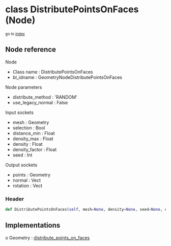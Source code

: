 # class DistributePointsOnFaces (Node)

<sub>go to [index](/docs/index.md)</sub>

## Node reference

Node
 - Class name : DistributePointsOnFaces
 - bl_idname : GeometryNodeDistributePointsOnFaces

Node parameters
 - distribute_method : 'RANDOM'
 - use_legacy_normal : False

Input sockets
 - mesh : Geometry
 - selection : Bool
 - distance_min : Float
 - density_max : Float
 - density : Float
 - density_factor : Float
 - seed : Int

Output sockets
 - points : Geometry
 - normal : Vect
 - rotation : Vect

### Header

``` python
def DistributePointsOnFaces(self, mesh=None, density=None, seed=None, distance_min=None, density_max=None, density_factor=None, selection=None, distribute_method='RANDOM', use_legacy_normal=False, node_label=None, node_color=None):
```

## Implementations

o Geometry : [distribute_points_on_faces](/docs/GeoNodes_classes/Geometry.md#distribute_points_on_faces)



